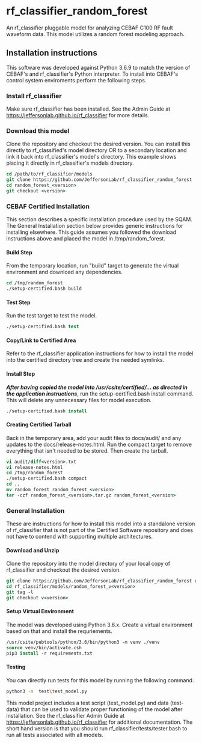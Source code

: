 # rf_classifier_random_forest
An rf_classifier pluggable model for analyzing CEBAF C100 RF fault waveform data.  This model utilizes a random forest modeling approach.

## Installation instructions
This software was developed against Python 3.6.9 to match the version of CEBAF's and rf_classifier's Python interpreter.  To install into CEBAF's control system enviroments perform the following steps.

### Install rf_classifier
Make sure rf_classifier has been installed.  See the Admin Guide at https://jeffersonlab.github.io/rf_classifier for more details.

### Download this model
Clone the repository and checkout the desired version.  You can install this directly to rf_classified's model directory OR to a secondary location and link it back into rf_classifier's model's directory.  This example shows placing it directly in rf_classifier's models directory.

```tcsh
cd /path/to/rf_classifier/models
git clone https://github.com/JeffersonLab/rf_classifier_random_forest  random_forest_<version>
cd random_forest_<version>
git checkout <version>
```

### CEBAF Certified Installation
This section describes a specific installation procedure used by the SQAM.  The General Installation section below provides generic instructions for installing elsewhere.  This guide assumes you followed the download instructions above and placed the model in /tmp/random_forest.

#### Build Step
From the temporary location, run "build" target to generate the virtual environment and download any dependencies.
```tcsh
cd /tmp/random_forest
./setup-certified.bash build
```

#### Test Step
Run the test target to test the model.
```tcsh
./setup-certified.bash test
```

#### Copy/Link to Certified Area
Refer to the rf_classifier application instructions for how to install the model into the certified directory tree and create the needed symlinks.

#### Install Step
***After having copied the model into /usr/csite/certified/... as directed in the application instructions***, run the setup-certified.bash install command.  This will delete any unnecessary files for model execution.
```tcsh
./setup-certified.bash install
```

#### Creating Certified Tarball
Back in the temporary area, add your audit files to docs/audit/ and any updates to the docs/release-notes.html.  Run the compact target to remove everything that isn't needed to be stored.  Then create the tarball.

```tcsh
vi audit/diff<version>.txt
vi release-notes.html
cd /tmp/random_forest
./setup-certified.bash compact
cd ..
mv random_forest random_forest_<version>
tar -czf random_forest_<version>.tar.gz random_forest_<version>
```

### General Installation
These are instructions for how to install this model into a standalone version of rf_classifier that is not part of the Certified Software repository and does not have to contend with supporting multiple architectures.

#### Download and Unzip
Clone the repository into the model directory of your local copy of rf_classifier and checkout the desired version.

```tcsh
git clone https://github.com/JeffersonLab/rf_classifier_random_forest rf_classifier/models/random_forest_v<version>
cd rf_classifier/models/random_forest_v<version>
git tag -l
git checkout v<version>
```

#### Setup Virtual Environment
The model was developed using Python 3.6.x.  Create a virtual environment based on that and install the requriements.
```tcsh
/usr/csite/pubtools/python/3.6/bin/python3 -m venv ./venv
source venv/bin/activate.csh
pip3 install -r requirements.txt
```

#### Testing
You can directly run tests for this model by running the following command.
```bash
python3 -m  test\test_model.py
```

This model project includes a test script (test_model.py) and data (test-data) that can be used to validate proper 
functioning of the model after installation.  See the rf_classifier Admin Guide at 
https://jeffersonlab.github.io/rf_classifier for additional documentation.  The short hand version is that you should run 
rf_classifier/tests/tester.bash to run all tests associated with all models.
